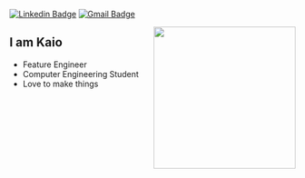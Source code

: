 [![Linkedin Badge](https://img.shields.io/badge/-LinkedIn-6633cc?style=flat-square&logo=Linkedin&logoColor=white&link=https://www.linkedin.com/in/kaiosod/)]([https://www.linkedin.com/in/fernanda-kipper-5958a61a9/](https://www.linkedin.com/in/kaiosod/))
[![Gmail Badge](https://img.shields.io/badge/-kaio.sodc@gmail.com-6633cc?style=flat-square&logo=Gmail&logoColor=white&link=mailto:kaio.sodc@gmail.com)](mailto:kaio.sodc@gmail.com)

<img align = "right" width='250' src="https://github-readme-stats.vercel.app/api/top-langs/?username=kaiosod&theme=dracula" />

## I am Kaio

- Feature Engineer 
- Computer Engineering Student
- Love to make things





